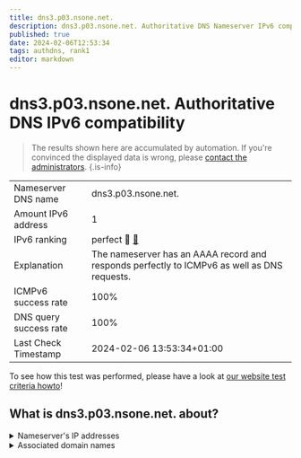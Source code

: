 ```yaml
---
title: dns3.p03.nsone.net.
description: dns3.p03.nsone.net. Authoritative DNS Nameserver IPv6 compatibility
published: true
date: 2024-02-06T12:53:34
tags: authdns, rank1
editor: markdown
---
```


# dns3.p03.nsone.net. Authoritative DNS IPv6 compatibility

> The results shown here are accumulated by automation. If you're convinced the displayed data is wrong, please [contact the administrators](/howto/chat). 
{.is-info}




|   |   |
| - | - |
| Nameserver DNS name | dns3.p03.nsone.net.
| Amount IPv6 address | 1
| IPv6 ranking | perfect :1st_place_medal: [🔗](/howto/ranking) |
| Explanation | The nameserver has an AAAA record and responds perfectly to ICMPv6 as well as DNS requests. |
| ICMPv6 success rate | 100%|
| DNS query success rate | 100% |
| Last Check Timestamp | 2024-02-06 13:53:34+01:00 |

To see how this test was performed, please have a look at [our website test criteria howto](/howto/testcriteria/authdns)!


## What is dns3.p03.nsone.net. about?




<details>
<summary>Nameserver's IP addresses</summary>

2620:4d:4000:6259:7:3:0:3

</details>



<details>
<summary>Associated domain names</summary>

etsy.com

imgur.com

</details>

